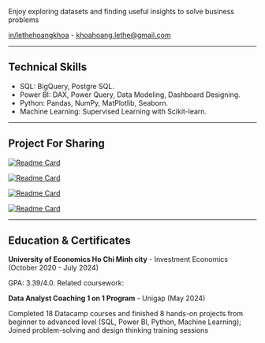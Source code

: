 Enjoy exploring datasets and finding useful insights to solve business problems

[in/lethehoangkhoa](https://www.linkedin.com/in/lethehoangkhoa/) - khoahoang.lethe@gmail.com
***

## Technical Skills

- SQL: BigQuery, Postgre SQL.
- Power BI: DAX, Power Query, Data Modeling, Dashboard Designing.
- Python: Pandas, NumPy, MatPlotlib, Seaborn.
- Machine Learning: Supervised Learning with Scikit-learn.

***

## Project For Sharing

[![Readme Card](https://github-readme-stats.vercel.app/api/pin/?username=lthhoangkhoa225&repo=SQL_Ecommerce_Exploring)](https://github.com/lthhoangkhoa225/SQL_Ecommerce_Exploring)

[![Readme Card](https://github-readme-stats.vercel.app/api/pin/?username=lthhoangkhoa225&repo=Python_RFM_Analysis)](https://github.com/lthhoangkhoa225/Python_RFM_Analysis)

[![Readme Card](https://github-readme-stats.vercel.app/api/pin/?username=lthhoangkhoa225&repo=PBI_Inventory_Controlling)](https://github.com/lthhoangkhoa225/PBI_Inventory_Controlling)

[![Readme Card](https://github-readme-stats.vercel.app/api/pin/?username=lthhoangkhoa225&repo=SQL_Bicycle_Manufacturer_Exploring)](https://github.com/lthhoangkhoa225/SQL_Bicycle_Manufacturer_Exploring)


***

## Education & Certificates

**University of Economics Ho Chi Minh city** - Investment Economics (October 2020 - July 2024)

GPA: 3.39/4.0. Related coursework: 

**Data Analyst Coaching 1 on 1 Program** - Unigap (May 2024)

Completed 18 Datacamp courses and finished 8 hands-on projects from beginner to advanced level (SQL, Power BI, Python, Machine Learning); Joined problem-solving and design thinking training sessions
